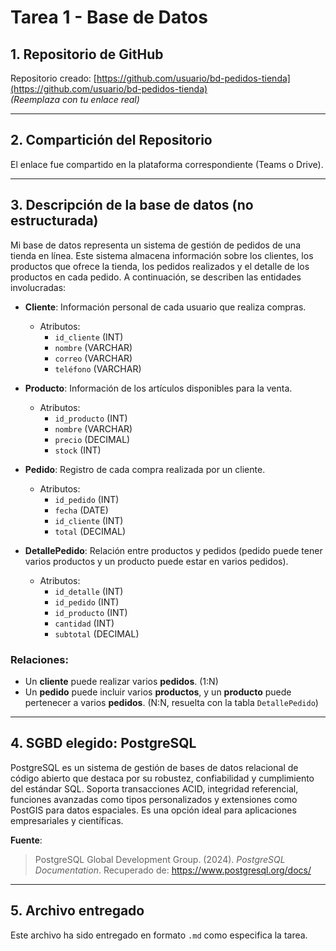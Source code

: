 # Tarea 1 - Base de Datos

## 1. Repositorio de GitHub
Repositorio creado: [https://github.com/usuario/bd-pedidos-tienda](https://github.com/usuario/bd-pedidos-tienda)  
*(Reemplaza con tu enlace real)*

---

## 2. Compartición del Repositorio
El enlace fue compartido en la plataforma correspondiente (Teams o Drive).

---

## 3. Descripción de la base de datos (no estructurada)

Mi base de datos representa un sistema de gestión de pedidos de una tienda en línea. Este sistema almacena información sobre los clientes, los productos que ofrece la tienda, los pedidos realizados y el detalle de los productos en cada pedido. A continuación, se describen las entidades involucradas:

- **Cliente**: Información personal de cada usuario que realiza compras.
  - Atributos:
    - `id_cliente` (INT)
    - `nombre` (VARCHAR)
    - `correo` (VARCHAR)
    - `teléfono` (VARCHAR)

- **Producto**: Información de los artículos disponibles para la venta.
  - Atributos:
    - `id_producto` (INT)
    - `nombre` (VARCHAR)
    - `precio` (DECIMAL)
    - `stock` (INT)

- **Pedido**: Registro de cada compra realizada por un cliente.
  - Atributos:
    - `id_pedido` (INT)
    - `fecha` (DATE)
    - `id_cliente` (INT)
    - `total` (DECIMAL)

- **DetallePedido**: Relación entre productos y pedidos (pedido puede tener varios productos y un producto puede estar en varios pedidos).
  - Atributos:
    - `id_detalle` (INT)
    - `id_pedido` (INT)
    - `id_producto` (INT)
    - `cantidad` (INT)
    - `subtotal` (DECIMAL)

### Relaciones:
- Un **cliente** puede realizar varios **pedidos**. (1:N)
- Un **pedido** puede incluir varios **productos**, y un **producto** puede pertenecer a varios **pedidos**. (N:N, resuelta con la tabla `DetallePedido`)

---

## 4. SGBD elegido: PostgreSQL

PostgreSQL es un sistema de gestión de bases de datos relacional de código abierto que destaca por su robustez, confiabilidad y cumplimiento del estándar SQL. Soporta transacciones ACID, integridad referencial, funciones avanzadas como tipos personalizados y extensiones como PostGIS para datos espaciales. Es una opción ideal para aplicaciones empresariales y científicas.

**Fuente**:  
> PostgreSQL Global Development Group. (2024). *PostgreSQL Documentation*. Recuperado de: https://www.postgresql.org/docs/

---

## 5. Archivo entregado
Este archivo ha sido entregado en formato `.md` como especifica la tarea.
